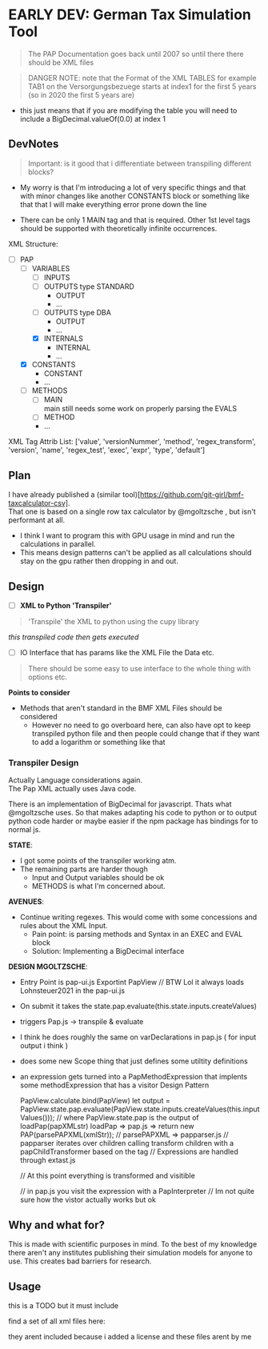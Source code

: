 # EARLY DEV: German Tax Simulation Tool 

> The PAP Documentation goes back until 2007 so until there there should be XML files

> DANGER NOTE: note that the Format of the XML TABLES for example TAB1 on the Versorgungsbezuege starts at index1 for the first 
> 5 years (so in 2020 the first 5 years are)
- this just means that if you are modifying the table you will need to include a BigDecimal.valueOf(0.0) at index 1

## DevNotes

> Important: is it good that i differentiate between transpiling different blocks? 
- My worry is that I'm introducing a lot of very specific things and that with minor changes 
  like another CONSTANTS block or something like that that I will make everything error prone 
  down the line

- There can be only 1 MAIN tag and that is required. Other 1st level tags should 
  be supported with theoretically infinite occurrences.

XML Structure: 
- [ ] PAP 
  - [ ] VARIABLES 
    - [ ] INPUTS 
    - [ ] OUTPUTS  type STANDARD 
      - OUTPUT 
      - ... 
    - [ ] OUTPUTS  type DBA 
      - OUTPUT 
      - ... 
    - [x] INTERNALS  
      - INTERNAL 
      - ... 
  - [x] CONSTANTS 
    - CONSTANT
    - ... 
  - [ ] METHODS 
    - [ ] MAIN  
          main still needs some work on properly parsing the EVALS
    - [ ] METHOD 
    - ... 

XML Tag Attrib List: 
['value',
 'versionNummer',
 'method',
 'regex_transform',
 'version',
 'name',
 'regex_test',
 'exec',
 'expr',
 'type',
 'default']

## Plan 

I have already published a (similar tool)[https://github.com/git-girl/bmf-taxcalculator-csv].  
That one is based on a single row tax calculator by @mgoltzsche , but isn't performant at all.

- I think I want to program this with GPU usage in mind and run the calculations in parallel. 
- This means design patterns can't be applied as all calculations should stay on the gpu rather 
  then dropping in and out. 

## Design 

- [ ] **XML to Python 'Transpiler'**
> 'Transpile' the XML to python using the cupy library 

_this transpiled code then gets executed_

- [ ] IO Interface that has params like the XML File the Data etc. 
> There should be some easy to use interface to the whole thing with options etc.

**Points to consider** 
- Methods that aren't standard in the BMF XML Files should be considered 
  - However no need to go overboard here, can also have opt to keep transpiled 
    python file and then people could change that if they want to add a logarithm 
    or something like that

### Transpiler Design

Actually Language considerations again.    
The Pap XML actually uses Java code. 

There is an implementation of BigDecimal for javascript. 
Thats what @mgoltzsche uses. So that makes adapting his code to 
python or to output python code harder or maybe easier if the npm package 
has bindings for to normal js. 

**STATE**: 
- I got some points of the transpiler working atm.
- The remaining parts are harder though
  - Input and Output variables should be ok 
  - METHODS is what I'm concerned about.

**AVENUES**:
- Continue writing regexes.
  This would come with some concessions and rules about the XML Input.
  - Pain point: 
    is parsing methods and Syntax in an EXEC and EVAL block
  - Solution: 
    Implementing a BigDecimal interface

    
**DESIGN MGOLTZSCHE**:
- Entry Point is pap-ui.js Exportint PapView
  // BTW Lol it always loads Lohnsteuer2021 in the pap-ui.js
- On submit it takes the state.pap.evaluate(this.state.inputs.createValues)
- triggers Pap.js -> transpile & evaluate
- I think he does roughly the same on varDeclarations in pap.js ( for input output i think )
- does some new Scope thing that just defines some utiltity definitions
- an expression gets turned into a PapMethodExpression that implents some
  methodExpression that has a visitor Design Pattern

  PapView.calculate.bind(PapView)
  let output = PapView.state.pap.evaluate(PapView.state.inputs.createValues(this.inputValues())); // where PapView.state.pap is the output of loadPap(papXMLstr) 
  loadPap => pap.js => return new PAP(parsePAPXML(xmlStr)); 
  // parsePAPXML => papparser.js
  // papparser iterates over children calling transform children with a papChildTransformer based on the tag
  // Expressions are handled through extast.js

  // At this point everything is transformed and visitible 

  // in pap.js you visit the expression with a PapInterpreter
  // Im not quite sure how the vistor actually works but ok


## Why and what for? 

This is made with scientific purposes in mind. To the best of my knowledge there 
aren't any institutes publishing their simulation models for anyone to use. 
This creates bad barriers for research.

## Usage 

this is a TODO but it must include 

find a set of all xml files here: 

they arent included because i added a license and these files arent by me

